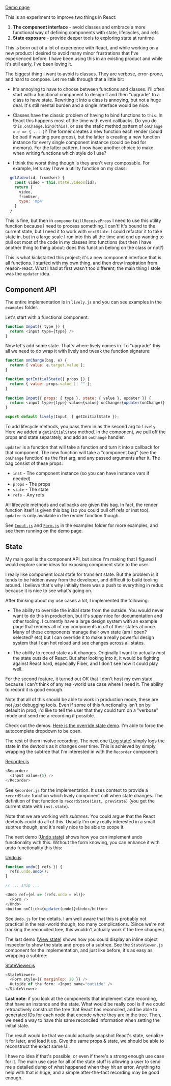 
[Demo page](https://jlongster.github.io/lively/)

This is an experiment to improve two things in React:

1. **The component interface** - avoid classes and embrace a more
functional way of defining components with state, lifecycles, and refs
2. **State exposure** - provide deeper tools to exploring state at runtime

This is born out of a lot of experience with React, and while working
on a new product I desired to avoid many minor frustrations that I've
experienced before. I have been using this in an existing product and
while it's still early, I've been loving it.

The biggest thing I want to avoid is classes. They are verbose,
error-prone, and hard to compose. Let me talk through that a little bit:

* It's annoying to have to choose between functions and classes. I'll
  often start with a functional component to design it and then
  "upgrade" to a class to have state. Rewriting it into a class is
  annoying, but not a huge deal. It's still mental burden and a single
  interface would be nice.

* Classes have the classic problem of having to bind functions to
  `this`. In React this happens most of the time with event callbacks.
  Do you do `this.onChange.bind(this)`, or use the static method
  pattern of `onChange = e => { ... }`? The former creates a new
  function each render (could be bad if wanting pure props), but the
  latter is creating a new function instance for every single
  component instance (could be bad for memory). For the latter
  pattern, I now have another choice to make: when writing functions
  which style do I use?

* I think the worst thing though is they aren't very composable. For
  example, let's say I have a utility function on my class:

```js
  getVideo(id, fromUser) {
    const video = this.state.videos[id];
    return {
      video,
      fromUser,
      type: 'mp4'
    }
  }
```

  This is fine, but then in `componentWillReceiveProps` I need to use
  this utility function because I need to process something. I can't!
  It's bound to the current state, but I need it to work with
  `nextState`. I could refactor it to take state in, but in a large
  scale I run into this all the time and end up wanting to pull out
  most of the code in my classes into functions (but then I have
  another thing to thing about: does this function belong on the class
  or not?)

This is what kickstarted this project; it's a new component interface
that is all functions. I started with my own thing, and then drew
inspiration from reason-react. What I had at first wasn't too
different; the main thing I stole was the `updater` idea.

## Component API

The entire implementation is in `lively.js` and you can see examples
in the `examples` folder.

Let's start with a functional component:

```js
function Input({ type }) {
  return <input type={type} />
}
```

Now let's add some state. That's where lively comes in. To "upgrade"
this all we need to do wrap it with lively and tweak the function signature:

```js
function onChange(bag, e) {
  return { value: e.target.value };
}

function getInitialState({ props }) {
  return { value: props.value || "" };
}
  
function Input({ props: { type }, state: { value }, updater }) {
  return <input type={type} value={value} onChange={updater(onChange)} />
}

export default lively(Input, { getInitialState });
```

To add lifecycle methods, you pass them in as the second arg to
`lively`. Here we added a `getInitialState` method. In the component,
we pull off the props and state separately, and add an `onChange` handler.

`updater` is a function that will take a function and turn it into a
callback for that component. The new function will take a "component
bag" (see the `onChange` function) as the first arg, and any passed
arguments after it. The bag consist of these props:

* `inst` - The component instance (so you can have instance vars if needed)
* `props` - The props
* `state` - The state
* `refs` - Any refs

All lifecycle methods and callbacks are given this bag. In fact, the
render function itself is given this bag (so you could pull off refs
or inst too). `updater` is only available in the render function
though.

See
[`Input.js`](https://github.com/jlongster/lively/blob/master/examples/src/Input.js)
and
[`Form.js`](https://github.com/jlongster/lively/blob/master/examples/src/Form.js)
in the examples folder for more examples, and see them running on the
demo page.

## State

My main goal is the component API, but since I'm making that I figured
I would explore some ideas for exposing component state to the user.

I really like component local state for transient state. But the
problem is it tends to be hidden away from the developer, and
difficult to build tooling around. I believe that's why initially
there was a push to everything in redux because it is nice to see
what's going on.

After thinking about my use cases a lot, I implemented the following:

* The ability to override the initial state from the outside. You
  would never want to do this in production, but it's *super* nice for
  documentation and other tooling. I currently have a large design
  system with an example page that renders all of my components in
  *all* of their states at once. Many of these components manage their
  own state (am I open? selected? etc) but I can override it to make a
  really powerful design system that I can hot reload and see changes
  across all states.

* The ability to record state as it changes. Originally I want to
  actually *host* the state outside of React. But after looking into
  it, it would be fighting against React hard, especially Fiber, and I
  don't see how it could play well.

For the second feature, it turned out OK that I don't host my own
state because I can't think of any real-world use case where I need
it. The ability to record it is good enough.

Note that all of this should be able to work in production mode, these
are not *just* debugging tools. Even if some of this functionality
isn't on by default in prod, I'd like to tell the user that they could
turn on a "verbose" mode and send me a recording if possible.

Check out the demos.
[Here is the override state demo](https://jlongster.github.io/lively/#override-state).
I'm able to force the autocomplete dropdown to be open.

The rest of them involve recording. The next one ([Log state](https://jlongster.github.io/lively/#log-state)) simply
logs the state in the devtools as it changes over time. This is
achieved by simply wrapping the subtree that I'm interested in with
the `Recorder` component:

[Recorder.js](https://github.com/jlongster/lively/blob/master/examples/src/Recorder.js)

```js
<Recorder>
  <Input value={5} />
</Recorder>
```

See `Recorder.js` for the implementation. It uses context to provide a
`recordState` function which lively component call when state changes.
The definition of that function is `recordState(inst, prevState)` (you
get the current state with `inst.state`).

Note that we are working with *subtrees*. You could argue that the
React devtools could do all of this. Usually I'm only really
interested in a small subtree though, and it's really nice to be able
to scope it.

The next demo ([Undo state](https://jlongster.github.io/lively/#undo-state)) shows how you can implement undo
functionality with this. Without the form knowing, you can enhance it
with undo functionality this this:

[Undo.js](https://github.com/jlongster/lively/blob/master/examples/src/Undo.js)

```js
function undo({ refs }) {
  refs.undo.undo();
}

// ... snip ...

<Undo ref={el => (refs.undo = el)}>
  <Form />
</Undo>
<button onClick={updater(undo)}>Undo</button>
```

See `Undo.js` for the details. I am well aware that this is probably
not practical in the real-world though, too many complications. (Since
we're not tracking the reconciled tree, this wouldn't actually work if
the tree changes).

The last demo ([View state](https://jlongster.github.io/lively/#view-state)) shows how you could display an inline
object inspector to show the state and props of a subtree. See the
`StateViewer.js` component for the implementation, and just like
before, it's as easy as wrapping a subtree:

[StateViewer.js](https://github.com/jlongster/lively/blob/master/examples/src/StateViewer.js)

```js
<StateViewer>
  <Form style={{ marginTop: 20 }} />
  Outside of the form: <Input name="outside" />
</StateViewer>
```

**Last note**: if you look at the components that implement state
recording, that have an instance and the state. What would be really
cool is if we could retroactively construct the tree that React has
reconciled, and be able to generated IDs for each node that encode
where they are in the tree. Then, we need a way to have this same
reconciled information when setting the initial state.

The result would be that we could actually snapshot React's state,
serialize it for later, and load it up. Give the same props & state,
we should be able to reconstruct the exact same UI.

I have no idea if that's possible, or even if there's a strong enough
use case for it. The main use case for all of the state stuff is
allowing a user to send me a detailed dump of what happened when they
hit an error. Anything to help with that is huge, and a simple
after-the-fact recording may be good enough.
